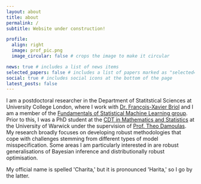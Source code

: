 ```yaml
---
layout: about
title: about
permalink: /
subtitle: Website under construction!

profile:
  align: right
  image: prof_pic.png
  image_circular: false # crops the image to make it circular

news: true # includes a list of news items
selected_papers: false # includes a list of papers marked as "selected={true}"
social: true # includes social icons at the bottom of the page
latest_posts: false
---
```


I am a postdoctoral researcher in the Department of Statitstical Sciences at University College London, where I work with [Dr. François-Xavier Briol](https://fxbriol.github.io/) and I am a member of the [Fundamentals of Statistical Machine Learning group](https://fsml-ucl.github.io/). Prior to this, I was a PhD student at the [CDT in Mathematics and Statistics](https://warwick.ac.uk/fac/sci/statistics/postgrad/centre-for-doctoral-training/) at the University of Warwick under the supervision of [Prof. Theo Damoulas](https://warwick.ac.uk/fac/sci/statistics/staff/academic-research/damoulas/). My research broadly focuses on developing robust methodologies that cope with challenges stemming from different types of model misspecification. Some areas I am particularly interested in are robust generalisations of Bayesian inference and distributionally robust optimisation. 

My official name is spelled 'Charita,' but it is pronounced 'Harita,' so I go by the latter.